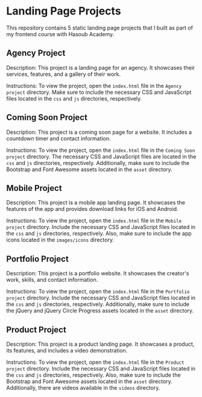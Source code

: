 # Landing Page Projects

This repository contains 5 static landing page projects that I built as part of my frontend course with Hasoub Academy.

## Agency Project

Description: This project is a landing page for an agency. It showcases their services, features, and a gallery of their work.

Instructions: To view the project, open the `index.html` file in the `Agency project` directory. Make sure to include the necessary CSS and JavaScript files located in the `css` and `js` directories, respectively.

## Coming Soon Project

Description: This project is a coming soon page for a website. It includes a countdown timer and contact information.

Instructions: To view the project, open the `index.html` file in the `Coming Soon project` directory. The necessary CSS and JavaScript files are located in the `css` and `js` directories, respectively. Additionally, make sure to include the Bootstrap and Font Awesome assets located in the `asset` directory.

## Mobile Project

Description: This project is a mobile app landing page. It showcases the features of the app and provides download links for iOS and Android.

Instructions: To view the project, open the `index.html` file in the `Mobile project` directory. Include the necessary CSS and JavaScript files located in the `css` and `js` directories, respectively. Also, make sure to include the app icons located in the `images/icons` directory.

## Portfolio Project

Description: This project is a portfolio website. It showcases the creator's work, skills, and contact information.

Instructions: To view the project, open the `index.html` file in the `Portfolio project` directory. Include the necessary CSS and JavaScript files located in the `css` and `js` directories, respectively. Additionally, make sure to include the jQuery and jQuery Circle Progress assets located in the `asset` directory.

## Product Project

Description: This project is a product landing page. It showcases a product, its features, and includes a video demonstration.

Instructions: To view the project, open the `index.html` file in the `Product project` directory. Include the necessary CSS and JavaScript files located in the `css` and `js` directories, respectively. Also, make sure to include the Bootstrap and Font Awesome assets located in the `asset` directory. Additionally, there are videos available in the `videos` directory.
